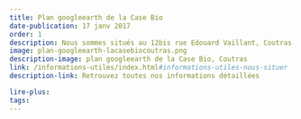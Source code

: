 ```yaml
---
title: Plan googleearth de la Case Bio
date-publication: 17 janv 2017
order: 1
description: Nous sommes situés au 12bis rue Edouard Vaillant, Coutras
image: plan-googleearth-lacasebiocoutras.png
description-image: plan googleearth de la Case Bio, Coutras
link: /informations-utiles/index.html#informations-utiles-nous-situer
description-link: Retrouvez toutes nos informations détaillées

lire-plus: 
tags: 
---
```


